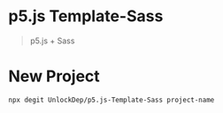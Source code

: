 # p5.js Template-Sass

> p5.js + Sass

# New Project

`npx degit UnlockDep/p5.js-Template-Sass project-name`
